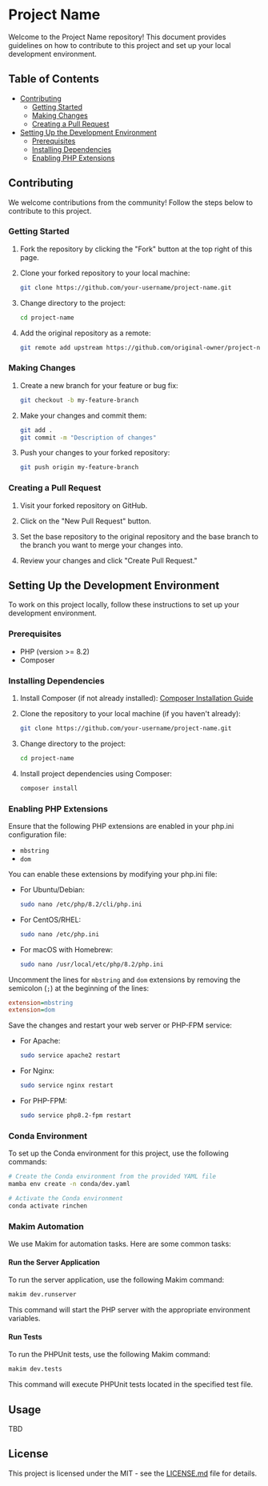 # Project Name

Welcome to the Project Name repository! This document provides guidelines on how
to contribute to this project and set up your local development environment.

## Table of Contents

- [Contributing](#contributing)
  - [Getting Started](#getting-started)
  - [Making Changes](#making-changes)
  - [Creating a Pull Request](#creating-a-pull-request)
- [Setting Up the Development Environment](#setting-up-the-development-environment)
  - [Prerequisites](#prerequisites)
  - [Installing Dependencies](#installing-dependencies)
  - [Enabling PHP Extensions](#enabling-php-extensions)

## Contributing

We welcome contributions from the community! Follow the steps below to
contribute to this project.

### Getting Started

1. Fork the repository by clicking the "Fork" button at the top right of this
   page.

2. Clone your forked repository to your local machine:

   ```bash
   git clone https://github.com/your-username/project-name.git
   ```

3. Change directory to the project:

   ```bash
   cd project-name
   ```

4. Add the original repository as a remote:

   ```bash
   git remote add upstream https://github.com/original-owner/project-name.git
   ```

### Making Changes

1. Create a new branch for your feature or bug fix:

   ```bash
   git checkout -b my-feature-branch
   ```

2. Make your changes and commit them:

   ```bash
   git add .
   git commit -m "Description of changes"
   ```

3. Push your changes to your forked repository:

   ```bash
   git push origin my-feature-branch
   ```

### Creating a Pull Request

1. Visit your forked repository on GitHub.

2. Click on the "New Pull Request" button.

3. Set the base repository to the original repository and the base branch to the
   branch you want to merge your changes into.

4. Review your changes and click "Create Pull Request."

## Setting Up the Development Environment

To work on this project locally, follow these instructions to set up your
development environment.

### Prerequisites

- PHP (version >= 8.2)
- Composer

### Installing Dependencies

1. Install Composer (if not already installed):
   [Composer Installation Guide](https://getcomposer.org/download/)

2. Clone the repository to your local machine (if you haven't already):

   ```bash
   git clone https://github.com/your-username/project-name.git
   ```

3. Change directory to the project:

   ```bash
   cd project-name
   ```

4. Install project dependencies using Composer:

   ```bash
   composer install
   ```

### Enabling PHP Extensions

Ensure that the following PHP extensions are enabled in your php.ini
configuration file:

- `mbstring`
- `dom`

You can enable these extensions by modifying your php.ini file:

- For Ubuntu/Debian:

  ```bash
  sudo nano /etc/php/8.2/cli/php.ini
  ```

- For CentOS/RHEL:

  ```bash
  sudo nano /etc/php.ini
  ```

- For macOS with Homebrew:

  ```bash
  sudo nano /usr/local/etc/php/8.2/php.ini
  ```

Uncomment the lines for `mbstring` and `dom` extensions by removing the
semicolon (`;`) at the beginning of the lines:

```ini
extension=mbstring
extension=dom
```

Save the changes and restart your web server or PHP-FPM service:

- For Apache:

  ```bash
  sudo service apache2 restart
  ```

- For Nginx:

  ```bash
  sudo service nginx restart
  ```

- For PHP-FPM:

  ```bash
  sudo service php8.2-fpm restart
  ```

### Conda Environment

To set up the Conda environment for this project, use the following commands:

```bash
# Create the Conda environment from the provided YAML file
mamba env create -n conda/dev.yaml

# Activate the Conda environment
conda activate rinchen
```

### Makim Automation

We use Makim for automation tasks. Here are some common tasks:

#### Run the Server Application

To run the server application, use the following Makim command:

```bash
makim dev.runserver
```

This command will start the PHP server with the appropriate environment
variables.

#### Run Tests

To run the PHPUnit tests, use the following Makim command:

```bash
makim dev.tests
```

This command will execute PHPUnit tests located in the specified test file.

## Usage

TBD

## License

This project is licensed under the MIT - see the
[LICENSE.md](LICENSE.md) file for details.
